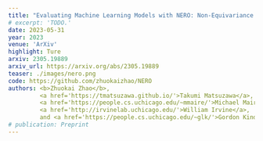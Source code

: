 ```yaml
---
title: "Evaluating Machine Learning Models with NERO: Non-Equivariance Revealed on Orbits"
# excerpt: 'TODO.'
date: 2023-05-31
year: 2023
venue: 'ArXiv'
highlight: Ture
arxiv: 2305.19889
arxiv_url: https://arxiv.org/abs/2305.19889
teaser: ./images/nero.png
code: https://github.com/zhuokaizhao/NERO
authors: <b>Zhuokai Zhao</b>,
         <a href='https://tmatsuzawa.github.io/'>Takumi Matsuzawa</a>,
         <a href='https://people.cs.uchicago.edu/~mmaire/'>Michael Maire</a>,
         <a href='http://irvinelab.uchicago.edu/'>William Irvine</a>,
         and <a href='https://people.cs.uchicago.edu/~glk/'>Gordon Kindlmann</a>
# publication: Preprint
---
```

